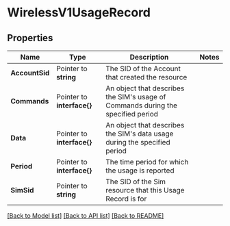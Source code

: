 # WirelessV1UsageRecord

## Properties

Name | Type | Description | Notes
------------ | ------------- | ------------- | -------------
**AccountSid** | Pointer to **string** | The SID of the Account that created the resource |
**Commands** | Pointer to **interface{}** | An object that describes the SIM's usage of Commands during the specified period |
**Data** | Pointer to **interface{}** | An object that describes the SIM's data usage during the specified period |
**Period** | Pointer to **interface{}** | The time period for which the usage is reported |
**SimSid** | Pointer to **string** | The SID of the Sim resource that this Usage Record is for |

[[Back to Model list]](../README.md#documentation-for-models) [[Back to API list]](../README.md#documentation-for-api-endpoints) [[Back to README]](../README.md)


